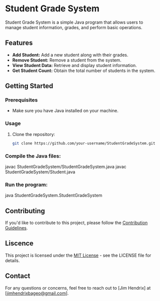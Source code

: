 # Student Grade System

Student Grade System is a simple Java program that allows users to manage student information, grades, and perform basic operations.

## Features

- **Add Student:** Add a new student along with their grades.
- **Remove Student:** Remove a student from the system.
- **View Student Data:** Retrieve and display student information.
- **Get Student Count:** Obtain the total number of students in the system.

## Getting Started

### Prerequisites

- Make sure you have Java installed on your machine.

### Usage

1. Clone the repository:

   ```bash
   git clone https://github.com/your-username/StudentGradeSystem.git

### Compile the Java files:

javac StudentGradeSystem/StudentGradeSystem.java
javac StudentGradeSystem/Student.java

### Run the program:

java StudentGradeSystem.StudentGradeSystem

## Contributing

If you'd like to contribute to this project, please follow the [Contribution Guidelines](./CONTRIBUTING.md).

## Liscence

This project is licensed under the [MIT License](./LICENSE) - see the LICENSE file for details.

## Contact

For any questions or concerns, feel free to reach out to [Jim Hendrix] at [jimhendrixbageo@gmail.com].
